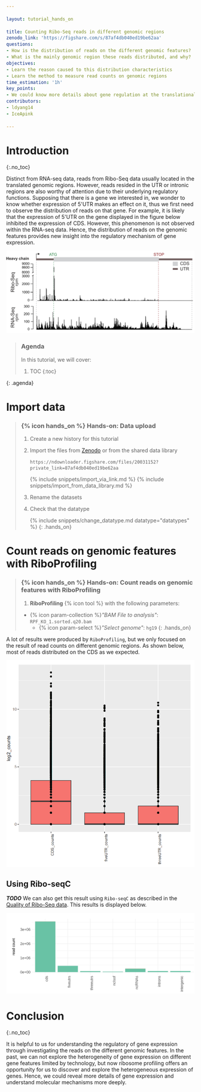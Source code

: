 ```yaml
---

layout: tutorial_hands_on

title: Counting Ribo-Seq reads in different genomic regions
zenodo_link: 'https://figshare.com/s/87af4db040ed19be62aa'
questions:
- How is the distribution of reads on the different genomic features?
- What is the mainly genomic region these reads distributed, and why?
objectives:
- Learn the reason caused to this distribution characteristics
- Learn the method to measure read counts on genomic regions
time_estimation: '1h'
key_points:
- We could know more details about gene regulation at the translational level through investigating the distribution of reads on the genomic features.
contributors:
- ldyang14
- IceApink

---
```



# Introduction
{:.no_toc}

<!-- This is a comment. -->

Distinct from RNA-seq data, reads from Ribo-Seq data usually located in the translated genomic regions. However, reads resided in the UTR or intronic regions are also worthy of attention due to their underlying regulatory functions. Supposing that there is a gene we interested in, we wonder to know whether expression of 5'UTR makes an effect on it, thus we first need to observe the distribution of reads on that gene. For example, it is likely that the expression of 5'UTR on the gene displayed in the figure below inhibited the expression of CDS. However, this phenomenon is not observed within the RNA-seq data. Hence, the distribution of reads on the genomic features provides new insight into the regulatory mechanism of gene expression.



![Distribution of reads on the genome](../../images/count-reads-in-different-genomic-regions/reads_on_genome.png "Distribution of reads on the genome (cited from {% cite kallehauge2017ribosome %})")

> ### Agenda
>
> In this tutorial, we will cover:
>
> 1. TOC
> {:toc}
>
{: .agenda}



# Import data

> ### {% icon hands_on %} Hands-on: Data upload
>
> 1. Create a new history for this tutorial
> 2. Import the files from [Zenodo]() or from the shared data library
>
>    ```
>    https://ndownloader.figshare.com/files/20031152?private_link=87af4db040ed19be62aa
>    ```
>    {% include snippets/import_via_link.md %}
>    {% include snippets/import_from_data_library.md %}
>    
> 3. Rename the datasets
> 4. Check that the datatype
>
>    {% include snippets/change_datatype.md datatype="datatypes" %}
{: .hands_on}

# Count reads on genomic features with RiboProfiling

> ### {% icon hands_on %} Hands-on: Count reads on genomic features with RiboProfiling
>
> 1. **RiboProfiling** {% icon tool %} with the following parameters:
> - {% icon param-collection %}*"BAM File to analysis"*:  `RPF_KO_1.sorted.q20.bam`
>    - {% icon param-select %}*"Select genome"*: `hg19`
{: .hands_on}

A lot of results were produced by `RiboProfiling`, but we only focused on the result of read counts on different genomic regions. As shown below, most of reads distributed on the CDS as we expected.

<img src="../../images/count-reads-in-different-genomic-regions/reads_in_genomic_regions.png" alt="Distribution of reads in different genomic regions" title="Distribution of reads in different genomic regions" style="zoom: 80%;" />



## Using Ribo-seqC

***TODO*** We can also get this result using `Ribo-seqC` as described in the [Quality of Ribo-Seq data](). This results is displayed below. 

![Distribution of reads on the genomic features](../../images/count-reads-in-different-genomic-regions/riboseqc1_counts_in_features.png "Distribution of reads on the different genomic features")

# Conclusion

{:.no_toc}

It is helpful to us for understanding the regulatory of gene expression through investigating the reads on the different genomic features. In the past, we can not explore the heterogeneity of gene expression on different gene features limited by technology, but now ribosome profiling offers an opportunity for us to discover and explore the heterogeneous expression of genes. Hence, we could reveal more details of gene expression and understand molecular mechanisms more deeply.

